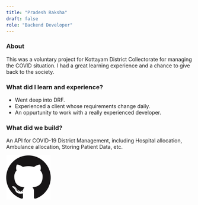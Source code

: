 ```yaml
---
title: "Pradesh Raksha"
draft: false
role: "Backend Developer"
---
```


### About

This was a voluntary project for Kottayam District Collectorate for managing the COVID situation. I had a great learning experience and a chance to give back to the society.

### What did I learn and experience?

- Went deep into DRF. 
- Experienced a client whose requirements change daily.
- An oppurtunity to work with a really experienced developer.

### What did we build?

An API for COVID-19 District Management, including Hospital allocation, Ambulance allocation, Storing Patient Data, etc.

[<img src="/images/github.png" title="View on Github"/>](https://github.com/Pradesh-Raksha-Kottayam)
